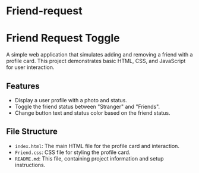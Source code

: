 # Friend-request
# Friend Request Toggle

A simple web application that simulates adding and removing a friend with a profile card. This project demonstrates basic HTML, CSS, and JavaScript for user interaction.

## Features

- Display a user profile with a photo and status.
- Toggle the friend status between "Stranger" and "Friends".
- Change button text and status color based on the friend status.

## File Structure

- `index.html`: The main HTML file for the profile card and interaction.
- `Friend.css`: CSS file for styling the profile card.
- `README.md`: This file, containing project information and setup instructions.


